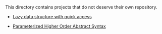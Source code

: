 This directory contains projects that do not deserve their own repository. 

* [Lazy data structure with quick access](master/OnlineTree)

* [Parameterized Higher Order Abstract Syntax](master/PHOAS)

